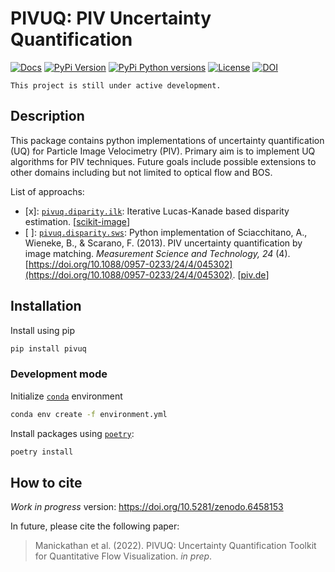 # PIVUQ: PIV Uncertainty Quantification

[![Docs](https://img.shields.io/readthedocs/pivuq?style=flat-square&labelColor=000000)](https://pivuq.readthedocs.io/)
[![PyPi Version](https://img.shields.io/pypi/v/pivuq.svg?style=flat-square&labelColor=000000)](https://pypi.org/project/pivuq/)
[![PyPi Python versions](https://img.shields.io/pypi/pyversions/pivuq.svg?style=flat-square&labelColor=000000)](https://pypi.org/project/pivuq/)
[![License](https://img.shields.io/badge/license-MIT-blue?style=flat-square&labelColor=000000)](#license)
[![DOI](https://img.shields.io/badge/DOI-10.5281/zenodo.6458153-blue?style=flat-square&labelColor=000000)](https://doi.org/10.5281/zenodo.6458153)

`This project is still under active development.`

## Description

This package contains python implementations of uncertainty quantification (UQ) for Particle Image Velocimetry (PIV). Primary aim is to implement UQ algorithms for PIV techniques. Future goals include possible extensions to other domains including but not limited to optical flow and BOS.

List of approachs:

- [x]: [`pivuq.diparity.ilk`](https://pivuq.readthedocs.io/en/latest/api/disparity.html#pivuq.disparity.ilk): Iterative Lucas-Kanade based disparity estimation. [[scikit-image](https://scikit-image.org/docs/dev/api/skimage.registration.html#skimage.registration.optical_flow_ilk)]
- [ ]: [`pivuq.disparity.sws`](https://pivuq.readthedocs.io/en/latest/api/disparity.html#pivuq.disparity.ilk): Python implementation of Sciacchitano, A., Wieneke, B., & Scarano, F. (2013). PIV uncertainty quantification by image matching. *Measurement Science and Technology, 24* (4). [https://doi.org/10.1088/0957-0233/24/4/045302](https://doi.org/10.1088/0957-0233/24/4/045302). [[piv.de](http://piv.de/uncertainty/)]


## Installation

Install using pip

```bash
pip install pivuq
```

### Development mode

Initialize [`conda`](https://docs.conda.io/projects/conda/en/latest/user-guide/index.html) environment

```bash
conda env create -f environment.yml
```

Install packages using [`poetry`](https://python-poetry.org/docs/):

```bash
poetry install
```

## How to cite

*Work in progress* version: https://doi.org/10.5281/zenodo.6458153

In future, please cite the following paper:

> Manickathan et al. (2022). PIVUQ: Uncertainty Quantification Toolkit for Quantitative Flow Visualization. *in prep*.
